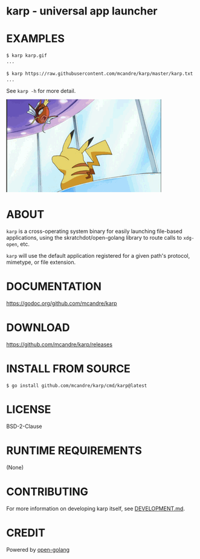 # karp - universal app launcher

# EXAMPLES

```console
$ karp karp.gif
...

$ karp https://raw.githubusercontent.com/mcandre/karp/master/karp.txt
...
```

See `karp -h` for more detail.

![magikarp](https://raw.githubusercontent.com/mcandre/karp/master/karp.gif)

# ABOUT

`karp` is a cross-operating system binary for easily launching file-based applications, using the skratchdot/open-golang library to route calls to `xdg-open`, etc.

`karp` will use the default application registered for a given path's protocol, mimetype, or file extension.

# DOCUMENTATION

https://godoc.org/github.com/mcandre/karp

# DOWNLOAD

https://github.com/mcandre/karp/releases

# INSTALL FROM SOURCE

```console
$ go install github.com/mcandre/karp/cmd/karp@latest
```

# LICENSE

BSD-2-Clause

# RUNTIME REQUIREMENTS

(None)

# CONTRIBUTING

For more information on developing karp itself, see [DEVELOPMENT.md](DEVELOPMENT.md).

# CREDIT

Powered by [open-golang](https://github.com/skratchdot/open-golang)
